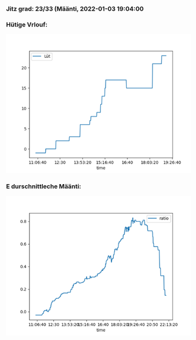 ### Jitz grad: 23/33 (Määnti, 2022-01-03 19:04:00

### Hütige Vrlouf:
![Graph](Today.png)

### E durschnittleche Määnti:
![Graph](Määnti.png)